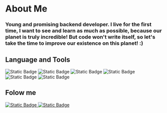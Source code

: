 # About Me
### Young and promising backend developer. I live for the first time, I want to see and learn as much as possible, because our planet is truly incredible! But code won't write itself, so let's take the time to improve our existence on this planet! :)

## Language and Tools
<p>
   <img alt="Static Badge" src="https://img.shields.io/badge/ASP.NET%20CORE-141414?style=for-the-badge&logo=dotnet&logoColor=blue/">
<img alt="Static Badge" src="https://img.shields.io/badge/git-141414?style=for-the-badge&logo=git&logoColor=black/">
  <img alt="Static Badge" src="https://img.shields.io/badge/C%23-141414?style=for-the-badge&logo=csharp&logoColor=red/">
<img alt="Static Badge" src="https://img.shields.io/badge/SQL-141414?style=for-the-badge&logo=postgresql&logoColor=black/">
  <img alt="Static Badge" src="https://img.shields.io/badge/CSS-141414?style=for-the-badge&logo=css3&logoColor=blue/">
<img alt="Static Badge" src="https://img.shields.io/badge/html-141414?style=for-the-badge&logo=html5&logoColor=red/">
</p>


## Folow me

<p>
<a href="https://t.me/Trimsn/"> <img alt="Static Badge" src="https://img.shields.io/badge/telegram-141414?style=for-the-badge&logo=telegram&logoColor=red/"> </a>
  <a href="https://www.instagram.com/perwyj.is/"> <img alt="Static Badge" src="https://img.shields.io/badge/instagram-141414?style=for-the-badge&logo=instagram&logoColor=red/"> </a>
</p>
